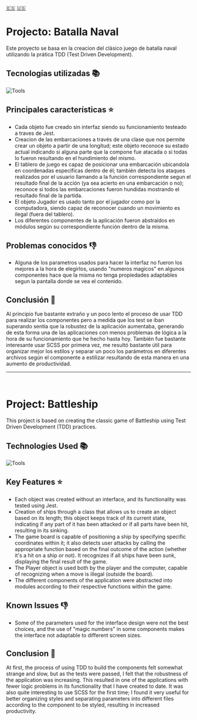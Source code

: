 [:es:](#projecto-batalla-naval) [:us:](#project-battleship)
# Projecto: Batalla Naval
Este proyecto se basa en la creacion del clásico juego de batalla naval utilizando la prática TDD (Test Driven Development).

## Tecnologías utilizadas 📚
![Tools](https://skillicons.dev/icons?i=html,scss,js,webpack,jest)

## Principales características ⭐
 - Cada objeto fue creado sin interfaz siendo su funcionamiento testeado a traves de Jest.
 - Creacion de las embarcaciones a través de una clase que nos permite crear un objeto a partir de una longitud; este objeto reconoce su estado actual indicando si alguna parte que la compone fue atacada o si todas lo fueron resultando en el hundimiento del mismo.
 - El tablero de juego es capaz de posicionar una embarcación ubicandola en coordenadas especificas dentro de él; también detecta los ataques realizados por el usuario llamando a la función correspondiente segun el resultado final de la acción (ya sea acierto en una embarcación o no); reconoce si todos las embarcaciones fueron hundidas mostrando el resultado final de la partida.
 - El objeto Jugador es usado tanto por el jugador como por la computadora, siendo capaz de reconocer cuando un movimiento es ilegal (fuera del tablero). 
 - Los diferentes componentes de la aplicación fueron abstraídos en módulos según su correspondiente función dentro de la misma.


## Problemas conocidos 👎

 - Alguna de los parametros usados para hacer la interfaz no fueron los mejores a la hora de elegirlos, usando "numeros magicos" en algunos componentes hace que la misma no tenga propiedades adaptables segun la pantalla donde se vea el contenido.
## Conclusión 🙌
Al principio fue bastante extraño y un poco lento el proceso de usar TDD para realizar los componentes pero a medida que los test se iban superando sentía que la robustez de la aplicación aumentaba, generando de esta forma una de las aplicaciones con menos problemas de lógica a la hora de su funcionamiento que he hecho hasta hoy. 
También fue bastante interesante usar SCSS por primera vez, me resultó bastante útil para organizar mejor los estilos y separar un poco los parámetros en diferentes archivos según el componente a estilizar resultando de esta manera en una aumento de productividad.
<br/> 
***
<br/>

# Project: Battleship

This project is based on creating the classic game of Battleship using Test Driven Development (TDD) practices.

## Technologies Used 📚

![Tools](https://skillicons.dev/icons?i=html,scss,js,webpack,jest)

## Key Features ⭐

-   Each object was created without an interface, and its functionality was tested using Jest.
-   Creation of ships through a class that allows us to create an object based on its length; this object keeps track of its current state, indicating if any part of it has been attacked or if all parts have been hit, resulting in its sinking.
-   The game board is capable of positioning a ship by specifying specific coordinates within it; it also detects user attacks by calling the appropriate function based on the final outcome of the action (whether it's a hit on a ship or not). It recognizes if all ships have been sunk, displaying the final result of the game.
-   The Player object is used both by the player and the computer, capable of recognizing when a move is illegal (outside the board).
-   The different components of the application were abstracted into modules according to their respective functions within the game.

## Known Issues 👎

-   Some of the parameters used for the interface design were not the best choices, and the use of "magic numbers" in some components makes the interface not adaptable to different screen sizes.

## Conclusion 🙌

At first, the process of using TDD to build the components felt somewhat strange and slow, but as the tests were passed, I felt that the robustness of the application was increasing. This resulted in one of the applications with fewer logic problems in its functionality that I have created to date. It was also quite interesting to use SCSS for the first time; I found it very useful for better organizing styles and separating parameters into different files according to the component to be styled, resulting in increased productivity.